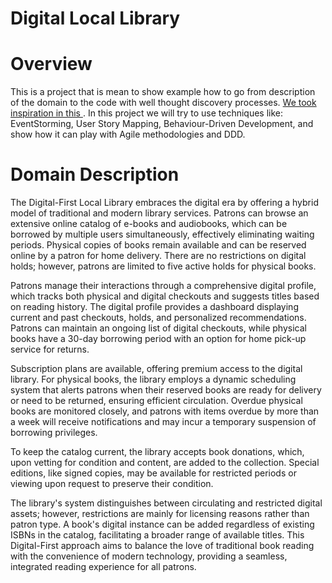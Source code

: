 # Digital Local Library

# Overview

This is a project that is mean to show example how to go from description of the domain to the code with well thought discovery processes.
[We took inspiration in this ](https://github.com/ddd-by-examples/library/tree/master#domain-description).
In this project we will try to use techniques like: EventStorming, User Story Mapping, Behaviour-Driven Development, and show how it can play with Agile methodologies and DDD.

# Domain Description

The Digital-First Local Library embraces the digital era by offering a hybrid model of traditional and modern library services.
Patrons can browse an extensive online catalog of e-books and audiobooks, which can be borrowed by multiple users simultaneously, effectively eliminating waiting periods.
Physical copies of books remain available and can be reserved online by a patron for home delivery. There are no restrictions on digital holds; however, patrons are limited to five active holds for physical books.

Patrons manage their interactions through a comprehensive digital profile, which tracks both physical and digital checkouts and suggests titles based on reading history.
The digital profile provides a dashboard displaying current and past checkouts, holds, and personalized recommendations.
Patrons can maintain an ongoing list of digital checkouts, while physical books have a 30-day borrowing period with an option for home pick-up service for returns.

Subscription plans are available, offering premium access to the digital library.
For physical books, the library employs a dynamic scheduling system that alerts patrons when their reserved books are ready for delivery or need to be returned, ensuring efficient circulation.
Overdue physical books are monitored closely, and patrons with items overdue by more than a week will receive notifications and may incur a temporary suspension of borrowing privileges.

To keep the catalog current, the library accepts book donations, which, upon vetting for condition and content, are added to the collection.
Special editions, like signed copies, may be available for restricted periods or viewing upon request to preserve their condition.

The library's system distinguishes between circulating and restricted digital assets; however, restrictions are mainly for licensing reasons rather than patron type.
A book's digital instance can be added regardless of existing ISBNs in the catalog, facilitating a broader range of available titles.
This Digital-First approach aims to balance the love of traditional book reading with the convenience of modern technology, providing a seamless, integrated reading experience for all patrons.